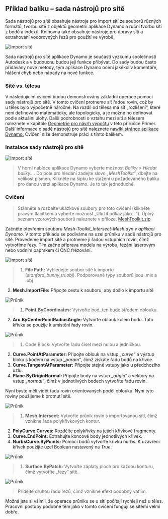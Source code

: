 

## Příklad balíku – sada nástrojů pro sítě

Sada nástrojů pro sítě obsahuje nástroje pro import sítí ze souborů různých formátů, tvorbu sítě z objektů geometrií aplikace Dynamo a ruční tvorbu sítí z bodů a indexů. Knihovna také obsahuje nástroje pro úpravy sítí a extrahování vodorovných řezů pro použití ve výrobě.

![Import sítě](images/11-3/mtIntro.jpg)

Sada nástrojů pro sítě aplikace Dynamo je součástí výzkumu společnosti Autodesk a v budoucnu budou její funkce přibývat. Do sady budou často přidávány nové metody, tým aplikace Dynamo ocení jakékoliv komentáře, hlášení chyb nebo nápady na nové funkce.

### Sítě vs. tělesa

V následujícím cvičení budou demonstrovány základní operace pomocí sady nástrojů pro sítě. V tomto cvičení protneme síť řadou rovin, což by u těles bylo výpočetně náročné. Na rozdíl od tělesa má síť „rozlišení“, které není definováno matematicky, ale topologicky, a je možné ho definovat podle aktuální úlohy. Další podrobnosti o vztahu mezi sítí a tělesem naleznete v kapitole [Geometrie pro návrh výpočtu](../05_Geometry-for-Computational-Design/5_geometry-for-computational-design.md) v této příručce Primer. Další informace o sadě nástrojů pro sítě naleznete na[wiki stránce aplikace Dynamo.](https://github.com/DynamoDS/Dynamo/wiki/Dynamo-Mesh-Toolkit) Cvičení níže demonstruje práci s tímto balíkem.

### Instalace sady nástrojů pro sítě

![Import sítě](images/11-3/mt.jpg)

> V horní nabídce aplikace Dynamo vyberte možnost *Balíky > Hledat balíky...*. Do pole pro hledání zadejte slovo *„MeshToolkit“*, dbejte na velikost písmen. Klikněte na šipku ke stažení u požadovaného balíku pro danou verzi aplikace Dynamo. Je to tak jednoduché.

### Cvičení

> Stáhněte a rozbalte ukázkové soubory pro toto cvičení (klikněte pravým tlačítkem a vyberte možnost „Uložit odkaz jako...“). Úplný seznam vzorových souborů naleznete v příloze. [MeshToolkit.zip](datasets/11-2/MeshToolkit.zip)

Začněte otevřením souboru *Mesh-Toolkit_Intersect-Mesh.dyn v aplikaci Dynamo.* V tomto příkladu se podíváme na uzel průniku v sadě nástrojů pro sítě. Provedeme import sítě a protneme ji řadou vstupních rovin, čímž vytvoříme řezy. Tím začne příprava modelu na výrobu, řezání laserovým nebo vodním paprskem či CNC frézování.

![Import sítě](images/11-3/contour01.jpg)

> 1. **File Path:** Vyhledejte soubor sítě k importu (*stanford_bunny_tri.obj*). Podporované typy souborů jsou .mix a .obj
2. **Mesh.ImportFile:** Připojte cestu k souboru, aby došlo k importu sítě

![Průnik](images/11-3/contour02.jpg)

> 1. **Point.ByCoordinates:** Vytvořte bod, ten bude středem oblouku.
2. **Arc.ByCenterPointRadiusAngle:** Vytvořte oblouk kolem bodu. Tato křivka se použije k umístění řady rovin.

![Průnik](images/11-3/contour03.jpg)

> 1. Code Block: Vytvořte řadu čísel mezi nulou a jedničkou.
2. **Curve.PointAtParameter:** Připojte oblouk na vstup *„curve“* a výstup bloku s kódem na vstup *„param“*, čímž získáte řadu bodů na křivce.
3. **Curve.TangentAtParameter:** Připojte stejné vstupy jako u předchozího uzlu.
4. **Plane.ByOriginNormal:** Připojte body na vstup *„origin“* a vektory na vstup *„normal“*, čímž v jednotlivých bodech vytvoříte řadu rovin.

Nyní byste měli vidět řadu rovin orientovaných podél oblouku. Nyní tyto roviny použijeme k protnutí sítě.

![Průnik](images/11-3/contour04.jpg)

> 1. **Mesh.Intersect:** Vytvořte průnik rovin s importovanou sítí, čímž vznikne řada polykřivkových kontur.
2. **PolyCurve.Curves:** Rozdělte polykřivky na jejich křivkové fragmenty.
3. **Curve.EndPoint:** Extrahujte koncové body jednotlivých křivek.
4. **NurbsCurve.ByPoints:** Pomocí bodů vytvořte křivku nurbs. K uzavření křivek použijte uzel Boolean nastavený na *True*.

![Průnik](images/11-3/contour05.jpg)

> 1. **Surface.ByPatch:** Vytvořte záplaty ploch pro každou konturu, čímž vytvoříte „řezy“ sítě.

![Průnik](images/11-3/contour06.jpg)

> Přidejte druhou řadu řezů, čímž vznikne efekt podobný vaflím.

Možná jste si všimli, že operace průniku se u sítí počítají rychleji než u těles. Pracovní postupy podobné těm jako v tomto cvičení fungují se sítěmi velmi dobře.

